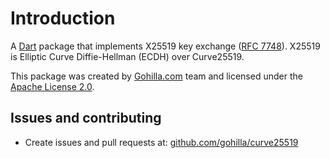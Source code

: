 # Introduction
A [Dart](https://dartlang.org) package that implements X25519 key exchange
([RFC 7748](https://tools.ietf.org/html/rfc7748)). X25519 is Elliptic Curve Diffie-Hellman
(ECDH) over Curve25519.

This package was created by [Gohilla.com](https://gohilla.com) team and licensed under
the [Apache License 2.0](LICENSE).

## Issues and contributing
  * Create issues and pull requests at: [github.com/gohilla/curve25519](https://github.com/gohilla/curve25519)